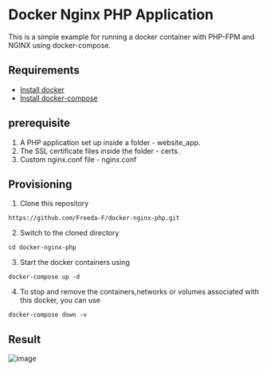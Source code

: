 # Docker Nginx PHP Application
This is a simple example for running a docker container with PHP-FPM and NGINX using docker-compose.

## Requirements
- [Install docker](https://docs.docker.com/engine/install/)
- [Install docker-compose](https://docs.docker.com/compose/install/)

## prerequisite

1. A PHP application set up inside a folder - website_app.
2. The SSL certificate files inside the folder - certs.
3. Custom nginx.conf file - nginx.conf


## Provisioning

1. Clone this repository
```
https://github.com/Freeda-F/docker-nginx-php.git
```
2. Switch to the cloned directory
```
cd docker-nginx-php
```
3. Start the docker containers using
```
docker-compose up -d
```
4. To stop and remove the containers,networks or volumes associated with this docker, you can use
```
docker-compose down -v
```

## Result

![image](https://user-images.githubusercontent.com/93197553/146550943-bee05f75-e256-4ddf-9c60-03c14608fe21.png)
